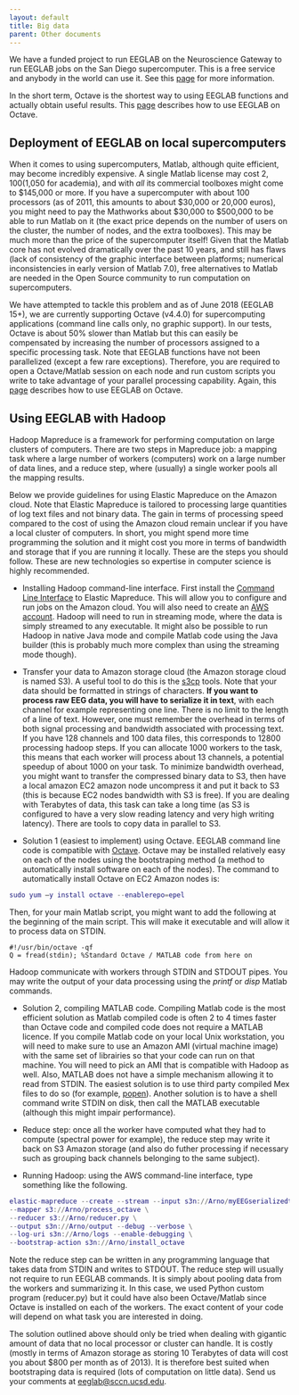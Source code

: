 ```yaml
---
layout: default
title: Big data
parent: Other documents
---
```


We have a funded project to run EEGLAB on the Neuroscience Gateway to
run EEGLAB jobs on the San Diego supercomputer. This is a free service
and anybody in the world can use it. See this
[page](https://github.com/sccn/nsgportal) for more information.

In the short term, Octave is the shortest way to using EEGLAB functions
and actually obtain useful results. This
[page](/others/Running_EEGLAB_on_Octave.html) describes how to use EEGLAB on Octave.

Deployment of EEGLAB on local supercomputers
--------------------------------------------

When it comes to using supercomputers, Matlab, although quite efficient,
may become incredibly expensive. A single Matlab license may cost $2,100
($1,050 for academia), and with *all* its commercial toolboxes might
come to $145,000 or more. If you have a supercomputer with about 100
processors (as of 2011, this amounts to about $30,000 or 20,000 euros),
you might need to pay the Mathworks about $30,000 to $500,000 to be able
to run Matlab on it (the exact price depends on the number of users on
the cluster, the number of nodes, and the extra toolboxes). This may be
much more than the price of the supercomputer itself! Given that the
Matlab core has not evolved dramatically over the past 10 years, and
still has flaws (lack of consistency of the graphic interface between
platforms; numerical inconsistencies in early version of Matlab 7.0),
free alternatives to Matlab are needed in the Open Source community to
run computation on supercomputers.

We have attempted to tackle this problem and as of June 2018 (EEGLAB
15+), we are currently supporting Octave (v4.4.0) for supercomputing
applications (command line calls only, no graphic support). In our
tests, Octave is about 50% slower than Matlab but this can easily be
compensated by increasing the number of processors assigned to a
specific processing task. Note that EEGLAB functions have not been
parallelized (except a few rare exceptions). Therefore, you are required
to open a Octave/Matlab session on each node and run custom scripts you
write to take advantage of your parallel processing capability. Again,
this [page](/others/Running_EEGLAB_on_Octave.html) describes how to use
EEGLAB on Octave.

Using EEGLAB with Hadoop
------------------------

Hadoop Mapreduce is a framework for performing computation on large
clusters of computers. There are two steps in Mapreduce job: a mapping
task where a large number of workers (computers) work on a large number
of data lines, and a reduce step, where (usually) a single worker pools
all the mapping results.

Below we provide guidelines for using Elastic Mapreduce on the Amazon
cloud. Note that Elastic Mapreduce is tailored to processing large
quantities of log text files and not binary data. The gain in terms of
processing speed compared to the cost of using the Amazon cloud remain
unclear if you have a local cluster of computers. In short, you might
spend more time programming the solution and it might cost you more in
terms of bandwidth and storage that if you are running it locally. These
are the steps you should follow. These are new technologies so expertise
in computer science is highly recommended.

-   Installing Hadoop command-line interface. First install the [Command
    Line Interface](http://aws.amazon.com/developertools/2264) to
    Elastic Mapreduce. This will allow you to configure and run jobs on
    the Amazon cloud. You will also need to create an [AWS
    account](http://aws.amazon.com/). Hadoop will need to run in
    streaming mode, where the data is simply streamed to any executable.
    It might also be possible to run Hadoop in native Java mode and
    compile Matlab code using the Java builder (this is probably much
    more complex than using the streaming mode though).

<!-- -->

-   Transfer your data to Amazon storage cloud (the Amazon storage cloud
    is named S3). A useful tool to do this is the
    [s3cp](https://github.com/aboisvert/s3cp) tools. Note that your data
    should be formatted in strings of characters. <b>If you want to
    process raw EEG data, you will have to serialize it in text</b>,
    with each channel for example representing one line. There is no
    limit to the length of a line of text. However, one must remember
    the overhead in terms of both signal processing and bandwidth
    associated with processing text. If you have 128 channels and 100
    data files, this corresponds to 12800 processing hadoop steps. If
    you can allocate 1000 workers to the task, this means that each
    worker will process about 13 channels, a potential speedup of about
    1000 on your task. To minimize bandwidth overhead, you might want to
    transfer the compressed binary data to S3, then have a local amazon
    EC2 amazon node uncompress it and put it back to S3 (this is because
    EC2 nodes bandwidth with S3 is free). If you are dealing with
    Terabytes of data, this task can take a long time (as S3 is
    configured to have a very slow reading latency and very high writing
    latency). There are tools to copy data in parallel to S3.

-   Solution 1 (easiest to implement) using Octave. EEGLAB command line
    code is compatible with
    [Octave](/others/Running_EEGLAB_on_Octave.html). Octave may be
    installed relatively easy on each of the nodes using the
    bootstraping method (a method to automatically install software on
    each of the nodes). The command to automatically install Octave on
    EC2 Amazon nodes is:

``` matlab
sudo yum –y install octave --enablerepo=epel
```

Then, for your main Matlab script, you might want to add the following
at the beginning of the main script. This will make it executable and
will allow it to process data on STDIN.

```
#!/usr/bin/octave -qf
Q = fread(stdin); %Standard Octave / MATLAB code from here on
```

Hadoop communicate with workers through STDIN and STDOUT pipes. You may
write the output of your data processing using the *printf* or *disp* Matlab commands.

-   Solution 2, compiling MATLAB code. Compiling Matlab code is the most
    efficient solution as Matlab compiled code is often 2 to 4 times
    faster than Octave code and compiled code does not require a MATLAB
    licence. If you compile Matlab code on your local Unix workstation,
    you will need to make sure to use an Amazon AMI (virtual machine
    image) with the same set of librairies so that your code can run on
    that machine. You will need to pick an AMI that is compatible with
    Hadoop as well. Also, MATLAB does not have a simple mechanism
    allowing it to read from STDIN. The easiest solution is to use third
    party compiled Mex files to do so (for example, 
    [popen](http://www.mathworks.com/matlabcentral/fileexchange/13851-popen-read-and-write)).
    Another solution is to have a shell command write STDIN on disk,
    then call the MATLAB executable (although this might impair
    performance).

-   Reduce step: once all the worker have computed what they had to
    compute (spectral power for example), the reduce step may write it
    back on S3 Amazon storage (and also do futher processing if
    necessary such as grouping back channels belonging to the same
    subject).

-   Running Hadoop: using the AWS command-line interface, type something
    like the following.

``` matlab
elastic-mapreduce --create --stream --input s3n://Arno/myEEGserializedtextfiles/ \
--mapper s3://Arno/process_octave \
--reducer s3://Arno/reducer.py \
--output s3n://Arno/output --debug --verbose \
--log-uri s3n://Arno/logs --enable-debugging \
--bootstrap-action s3n://Arno/install_octave
```

Note the reduce step can be written in any programming language that
takes data from STDIN and writes to STDOUT. The reduce step will usually
not require to run EEGLAB commands. It is simply about pooling data from
the workers and summarizing it. In this case, we used Python custom
program (reducer.py) but it could have also been Octave/Matlab since
Octave is installed on each of the workers. The exact content of your
code will depend on what task you are interested in doing.

The solution outlined above should only be tried when dealing with
gigantic amount of data that no local processor or cluster can handle.
It is costly (mostly in terms of Amazon storage as storing 10 Terabytes
of data will cost you about $800 per month as of 2013). It is therefore
best suited when bootstraping data is required (lots of computation on
little data). Send us your comments at <eeglab@sccn.ucsd.edu>.
